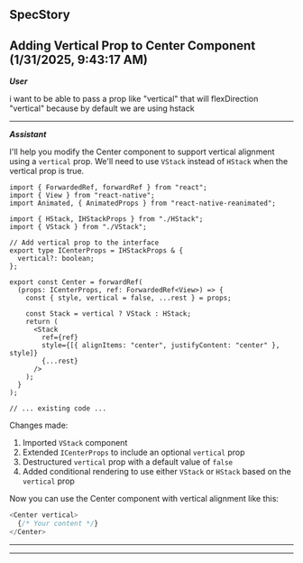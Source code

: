 ## SpecStory

## Adding Vertical Prop to Center Component (1/31/2025, 9:43:17 AM)

_**User**_

i want to be able to pass a prop like "vertical" that will flexDirection "vertical" because by default we are using hstack 

---

_**Assistant**_

I'll help you modify the Center component to support vertical alignment using a `vertical` prop. We'll need to use `VStack` instead of `HStack` when the vertical prop is true.

```typescript:design-system/Center.tsx
import { ForwardedRef, forwardRef } from "react";
import { View } from "react-native";
import Animated, { AnimatedProps } from "react-native-reanimated";

import { HStack, IHStackProps } from "./HStack";
import { VStack } from "./VStack";

// Add vertical prop to the interface
export type ICenterProps = IHStackProps & {
  vertical?: boolean;
};

export const Center = forwardRef(
  (props: ICenterProps, ref: ForwardedRef<View>) => {
    const { style, vertical = false, ...rest } = props;
    
    const Stack = vertical ? VStack : HStack;
    return (
      <Stack
        ref={ref}
        style={[{ alignItems: "center", justifyContent: "center" }, style]}
        {...rest}
      />
    );
  }
);

// ... existing code ...
```

Changes made:
1. Imported `VStack` component
2. Extended `ICenterProps` to include an optional `vertical` prop
3. Destructured `vertical` prop with a default value of `false`
4. Added conditional rendering to use either `VStack` or `HStack` based on the `vertical` prop

Now you can use the Center component with vertical alignment like this:
```typescript
<Center vertical>
  {/* Your content */}
</Center>
```

---



---

